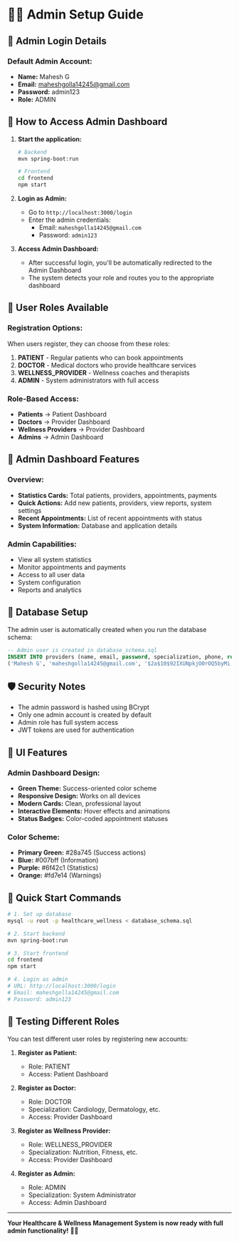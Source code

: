 # 👨‍💼 Admin Setup Guide

## 🔑 **Admin Login Details**

### **Default Admin Account:**
- **Name:** Mahesh G
- **Email:** maheshgolla14245@gmail.com
- **Password:** admin123
- **Role:** ADMIN

## 🚀 **How to Access Admin Dashboard**

1. **Start the application:**
   ```bash
   # Backend
   mvn spring-boot:run
   
   # Frontend
   cd frontend
   npm start
   ```

2. **Login as Admin:**
   - Go to `http://localhost:3000/login`
   - Enter the admin credentials:
     - Email: `maheshgolla14245@gmail.com`
     - Password: `admin123`

3. **Access Admin Dashboard:**
   - After successful login, you'll be automatically redirected to the Admin Dashboard
   - The system detects your role and routes you to the appropriate dashboard

## 👥 **User Roles Available**

### **Registration Options:**
When users register, they can choose from these roles:

1. **PATIENT** - Regular patients who can book appointments
2. **DOCTOR** - Medical doctors who provide healthcare services
3. **WELLNESS_PROVIDER** - Wellness coaches and therapists
4. **ADMIN** - System administrators with full access

### **Role-Based Access:**
- **Patients** → Patient Dashboard
- **Doctors** → Provider Dashboard
- **Wellness Providers** → Provider Dashboard
- **Admins** → Admin Dashboard

## 🎯 **Admin Dashboard Features**

### **Overview:**
- **Statistics Cards:** Total patients, providers, appointments, payments
- **Quick Actions:** Add new patients, providers, view reports, system settings
- **Recent Appointments:** List of recent appointments with status
- **System Information:** Database and application details

### **Admin Capabilities:**
- View all system statistics
- Monitor appointments and payments
- Access to all user data
- System configuration
- Reports and analytics

## 🔧 **Database Setup**

The admin user is automatically created when you run the database schema:

```sql
-- Admin user is created in database_schema.sql
INSERT INTO providers (name, email, password, specialization, phone, role) VALUES
('Mahesh G', 'maheshgolla14245@gmail.com', '$2a$10$92IXUNpkjO0rOQ5byMi.Ye4oKoEa3Ro9llC/.og/at2.uheWG/igi', 'System Administrator', '9998887777', 'ADMIN');
```

## 🛡️ **Security Notes**

- The admin password is hashed using BCrypt
- Only one admin account is created by default
- Admin role has full system access
- JWT tokens are used for authentication

## 🎨 **UI Features**

### **Admin Dashboard Design:**
- **Green Theme:** Success-oriented color scheme
- **Responsive Design:** Works on all devices
- **Modern Cards:** Clean, professional layout
- **Interactive Elements:** Hover effects and animations
- **Status Badges:** Color-coded appointment statuses

### **Color Scheme:**
- **Primary Green:** #28a745 (Success actions)
- **Blue:** #007bff (Information)
- **Purple:** #6f42c1 (Statistics)
- **Orange:** #fd7e14 (Warnings)

## 🚀 **Quick Start Commands**

```bash
# 1. Set up database
mysql -u root -p healthcare_wellness < database_schema.sql

# 2. Start backend
mvn spring-boot:run

# 3. Start frontend
cd frontend
npm start

# 4. Login as admin
# URL: http://localhost:3000/login
# Email: maheshgolla14245@gmail.com
# Password: admin123
```

## 📱 **Testing Different Roles**

You can test different user roles by registering new accounts:

1. **Register as Patient:**
   - Role: PATIENT
   - Access: Patient Dashboard

2. **Register as Doctor:**
   - Role: DOCTOR
   - Specialization: Cardiology, Dermatology, etc.
   - Access: Provider Dashboard

3. **Register as Wellness Provider:**
   - Role: WELLNESS_PROVIDER
   - Specialization: Nutrition, Fitness, etc.
   - Access: Provider Dashboard

4. **Register as Admin:**
   - Role: ADMIN
   - Specialization: System Administrator
   - Access: Admin Dashboard

---

**Your Healthcare & Wellness Management System is now ready with full admin functionality!** 🏥✨

